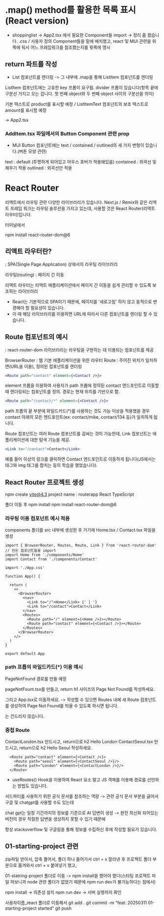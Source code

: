 # .map() method를 활용한 목록 표시(React version)

- shoppinglist -> App2.tsx 에서 필요한 Component들 import -> 정리 좀 했습니다. .css / 사용자 정의 Component들을 밑에 배치했고, react 및 MUI 관련을 위쪽에 둬서 어느 프레임워크를 참조했는지를 윗쪽에 명시

## return 파트를 작성

- List 컴포넌트를 렌더링 -> 그 내부에 .map을 통해 ListItem 컴포넌트를 렌더링

ListItem 컴포넌트에는 고유한 key 프롭이 요구됨. divider 프롭이 있습니다(항목 끝에 구분선 가지고 오는 겁니다. 첫 번째 object와 두 번째 object 사이의 구분선을 의미)

기본 텍스트로 product를 표시할 예정 / ListItemText 컴포넌트의 보조 텍스트로 amount를 표시할 예정

-> App2.tsx

### AddItem.tsx 파일에서의 Button Component 관련 prop

- MUI Button 컴포넌트에는 text / contained / outlined의 세 가지 변형이 있습니다.(버튼 모양 관련)

text : default (투명하게 되어있고 마우스 호버가 적용돼있음)
contained : 외곽선 및 채우기 적용
outlined : 외곽선만 적용

# React Router

리액트에서 라우팅 관련 다양한 라이브러리가 있습니다. Next.js / Remix와 같은 리액트 프레임 워크는 라우팅 솔루션을 가지고 있는데, 사용할 것은 React Router(리액트 라우터)입니다.

터미널에서

npm install react-router-dom@6

## 리액트 라우터란?

: SPA(Single Page Application) 상에서의 라우팅 라이브러리

라우팅(routing) : 페이지 간 이동

리액트 라우터는 리액트 애플리케이션에서 페이지 간 이동을 쉽게 관리할 수 있도록 보조하는 라이브러리

- React는 기본적으로 SPA이기 때문에, 페이지를 '새로고침' 하지 않고 동적으로 변경해야 할 필요성이 있습니다.
- 이 때 해당 라이브러리를 이용하면 URL에 따라서 다른 컴포넌트를 렌더링 할 수 있습니다.

## Route 컴포넌트의 예시

: react-router-dom 라이브러리는 라우팅을 구현하는 데 이용되는 컴포넌트를 제공

BrowserRouter : 웹 기본 애플리케이션을 위한 라우터
Route : 주어진 위치가 일치하면(URL을 이용), 정의된 컴포넌트를 렌더링

```jsx
<Route path="contact" element={<Contact />}>
```

element 프롭을 이용하여 사용자가 path 프롭에 정의된 contact 엔드포인트로 이동할 때 렌더링되는 컴포넌트를 정의. 경로는 현재 위치를 기반으로 함.

```jsx
<Route path="/contact/*" element={<Contact />}>
```
path 프롭의 끝 부분에 와일드카드(*)를 사용하는 것도 가능
이상을 적용했을 경우 contact 아래의 모든 엔드포인트(ex: contact/mike, contact/134 등)가 일치하게 됩니다.

Route 컴포넌트는 여러 Route 컴포넌트를 감싸는 것이 가능한데, Link 컴포넌트는 애플리케이션에 대한 탐색 기능을 제공.

```jsx
<Link to="/contact">Contact</Link>
```
예를 들어 이상의 링크를 클릭하면 Contact 엔드포인트로 이동하게 됩니다(JS에서는 <a>태그와 img 태그를 합치는 등의 학습을 했었습니다).


## React Router 프로젝트 생성
npm create vite@4.3
project name : routerapp
React
TypeScript

폴더 이동 후
npm install
npm install react-router-dom@6


### 라우팅 이용 컴포넌트 예시 적용
components 폴더를 src 내부에 생성한 후 거기에 Home.tsx / Contact.tsx 파일을 생성

```tsx
import { BrowserRouter, Routes, Route, Link } from 'react-router-dom'
// 만든 컴포넌트들을 import
import Home from './components/Home'
import Contact from './components/Contact'

import './App.css'

function App() {

  return (
    <>
      <BrowserRouter>
        <nav>
          <Link to="/">Home</Link> {' | '}
          <Link to="/contact">Contact</Link>
        </nav>
        <Routes>
          <Route path="/" element={<Home />}></Route>
          <Route path="contact" element={<Contact />}></Route>
        </Routes>
      </BrowserRouter>
    </>
  )
}

export default App
```

### path 프롭의 와일드카드(*) 이용 예시

PageNotFound 경로를 만들 예정

pageNotFount.tsx를 만들고,
return h1 사이즈의 Page Not Found를 작성하세요.

그리고 App.tsx로 이동하세요. -> 작성할 수 있으면 Routes 내에 새 Route 컴포넌트를 생성하여 Page Not Found를 띄울 수 있도록 하시면 됩니다.
<nav>는 건드리지 않습니다.

### 중첩 Route

ContactLondon.tsx 만드시고, return으로 h2 Hello London
ContactSeoul.tsx 만드시고, return으로 h2 Hello Seoul
작성하세요.

```tsx 중첩 Route의 코드 예시 
  <Route path="contact" element={<Contact />}>
    <Route path="seoul" element={<ContactSeoul />}/>
    <Route path="London" element={<ContactLondon />}/>
  </Route>
```

* useRoutes() Hook을 이용하여 React 요소 말고 JS 객체를 이용해 경로를 선언하는 방법도 있습니다.

서드파티를 사용하기 위한 공식 문서를 참조하는 역량 -> 관련 공식 문서 부분을 긇어서 구글 및 chatgpt를 사용할 수도 있는데

chat gpt는 일정 기간까지의 정보를 기준으로 AI 답변이 생성 -> 완전 최신화 되어있는 버전의 경우 적절한 답변을 생성하지 못할 수 있기 때문에

항상 stackoverflow 및 구글링을 통해 정보를 수집하신 후에 작성할 필요가 있습니다.

# 01-starting-project 관련

zip파일 받아서, 압축 풀어서, 폴더 하나 들어가서 ctrl + x 잘라낸 후
프로젝트 폴더 부분으로 옮겨와서 ctrl + v 붙여넣기 했고,

01-statring-project 폴더로 이동 -> npm install을 했어야 했다(스타팅 프로젝트 파일 까보니까 node 관련 폴더가 없었기 때문에 npm run dev가 불가능하다는 점에서)

npm install -> 의존성 설치
npm run dev -> 서버 실행까지 확인

사용자이름_react 폴더로 이동해서
git add .
git commit -m "feat: 20250311 01-starting-project started"
git push